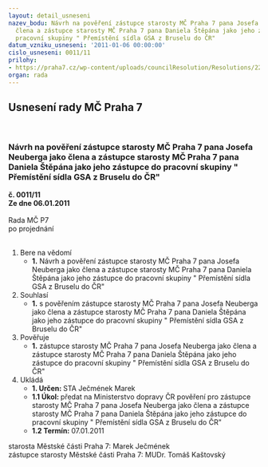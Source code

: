 ```yaml
---
layout: detail_usneseni
nazev_bodu: Návrh na pověření zástupce starosty MČ Praha 7 pana Josefa Neuberga jako
  člena a zástupce starosty MČ Praha 7 pana Daniela Štěpána jako jeho zástupce do
  pracovní skupiny " Přemístění sídla GSA z Bruselu do ČR"
datum_vzniku_usneseni: '2011-01-06 00:00:00'
cislo_usneseni: 0011/11
prilohy:
- https://praha7.cz/wp-content/uploads/councilResolution/Resolutions/22014/2-11-dopis.pdf
organ: rada
---
```

<div id="ucUsn_pList" class="usn">
	<span><h2>Usnesení rady MČ Praha 7 </h2>
<br></span><div class="standBody">
<span><h3>Návrh na pověření zástupce starosty MČ Praha 7 pana Josefa Neuberga jako člena a zástupce starosty MČ Praha 7 pana Daniela Štěpána jako jeho zástupce do pracovní skupiny " Přemístění sídla GSA z Bruselu do ČR"</h3></span><div class="center">
		<strong>č. 0011/11</strong><br>
	</div>
<div class="center">
		<strong>Ze dne 06.01.2011</strong><br><br>
	</div>Rada MČ P7<br> po projednání<br><br><ol>
<li>Bere na vědomí<ul><li>
<strong>1.</strong> Návrh a pověření zástupce starosty MČ Praha 7 pana Josefa Neuberga jako člena a zástupce starosty MČ Praha 7 pana Daniela Štěpána jako jeho zástupce do pracovní skupiny " Přemístění sídla GSA z Bruselu do ČR"</li></ul>
</li>
<li>Souhlasí<ul><li>
<strong>1.</strong> s pověřením zástupce starosty MČ Praha 7 pana Josefa Neuberga jako člena a zástupce starosty MČ Praha 7 pana Daniela Štěpána jako jeho zástupce do pracovní skupiny " Přemístění sídla GSA z Bruselu do ČR"  </li></ul>
</li>
<li>Pověřuje<ul><li>
<strong>1.</strong> zástupce starosty MČ Praha 7 pana Josefa Neuberga jako člena a zástupce starosty MČ Praha 7 pana Daniela Štěpána jako jeho zástupce do pracovní skupiny " Přemístění sídla GSA z Bruselu do ČR"         </li></ul>
</li>
<li>Ukládá<ul>
<li>
<strong>1. Určen: </strong>STA Ječmének Marek</li>
<li>
<strong>1.1 Úkol: </strong>předat na Ministerstvo dopravy ČR pověření pro zástupce starosty MČ Praha 7 pana Josefa Neuberga jako člena a zástupce starosty MČ Praha 7 pana Daniela Štěpána jako jeho zástupce do pracovní skupiny " Přemístění sídla GSA z Bruselu do ČR"</li>
<li>
<strong>1.2 Termín: </strong>07.01.2011</li>
</ul>
</li>
</ol>starosta Městské části Praha 7: Marek Ječmének<br>zástupce starosty Městské části Praha 7: MUDr. Tomáš Kaštovský 
</div>
</div>